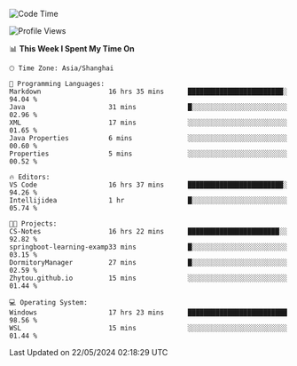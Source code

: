 <!--START_SECTION:waka-->
![Code Time](http://img.shields.io/badge/Code%20Time-1%2C704%20hrs%2052%20mins-blue)

![Profile Views](http://img.shields.io/badge/Profile%20Views-1-blue)

📊 **This Week I Spent My Time On** 

```text
🕑︎ Time Zone: Asia/Shanghai

💬 Programming Languages: 
Markdown                 16 hrs 35 mins      ████████████████████████░   94.04 % 
Java                     31 mins             █░░░░░░░░░░░░░░░░░░░░░░░░   02.96 % 
XML                      17 mins             ░░░░░░░░░░░░░░░░░░░░░░░░░   01.65 % 
Java Properties          6 mins              ░░░░░░░░░░░░░░░░░░░░░░░░░   00.60 % 
Properties               5 mins              ░░░░░░░░░░░░░░░░░░░░░░░░░   00.52 % 

🔥 Editors: 
VS Code                  16 hrs 37 mins      ████████████████████████░   94.26 % 
Intellijidea             1 hr                █░░░░░░░░░░░░░░░░░░░░░░░░   05.74 % 

🐱‍💻 Projects: 
CS-Notes                 16 hrs 22 mins      ███████████████████████░░   92.82 % 
springboot-learning-examp33 mins             █░░░░░░░░░░░░░░░░░░░░░░░░   03.15 % 
DormitoryManager         27 mins             █░░░░░░░░░░░░░░░░░░░░░░░░   02.59 % 
Zhytou.github.io         15 mins             ░░░░░░░░░░░░░░░░░░░░░░░░░   01.44 % 

💻 Operating System: 
Windows                  17 hrs 23 mins      █████████████████████████   98.56 % 
WSL                      15 mins             ░░░░░░░░░░░░░░░░░░░░░░░░░   01.44 % 
```


 Last Updated on 22/05/2024 02:18:29 UTC
<!--END_SECTION:waka-->